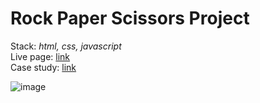 # Rock Paper Scissors Project
Stack: <i>html, css, javascript</i><br>
Live page: <a href="https://kathbo.github.io/rock-paper-scissors/">link</a> <br>
Case study: <a href="https://kathbo.github.io/portfolio/subpages/rps/rpsIndex.html">link</a>

![image](https://user-images.githubusercontent.com/94912046/202271702-38682a64-c511-4a7e-b836-5e1cb00500d7.png)
